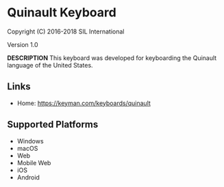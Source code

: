 Quinault Keyboard
=====================

Copyright (C) 2016-2018 SIL International

Version 1.0

__DESCRIPTION__
This keyboard was developed for keyboarding the Quinault language of the United States. 

Links
-----

 * Home:     https://keyman.com/keyboards/quinault

Supported Platforms
-------------------
 * Windows
 * macOS
 * Web
 * Mobile Web
 * iOS
 * Android


 